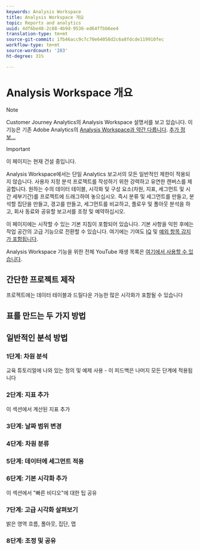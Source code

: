 ```yaml
---
keywords: Analysis Workspace
title: Analysis Workspace 개요
topic: Reports and analytics
uuid: 4df6be48-2c88-4b9d-9536-ed64ffbb6ee4
translation-type: tm+mt
source-git-commit: 1fb46acc9c7c70e64058d2c6a8fdcde119910fec
workflow-type: tm+mt
source-wordcount: '283'
ht-degree: 31%

---
```



# Analysis Workspace 개요

>[!NOTE]
>
>Customer Journey Analytics의 Analysis Workspace 설명서를 보고 있습니다. 이 기능은 기존 Adobe Analytics의 [Analysis Workspace과 약간 다릅니다](https://docs.adobe.com/content/help/ko-KR/analytics/analyze/analysis-workspace/home.html). [추가 정보...](/help/getting-started/cja-aa.md)

>[!IMPORTANT]
>
>이 페이지는 현재 건설 중입니다.

Analysis Workspace에서는 단일 Analytics 보고서의 모든 일반적인 제한이 적용되지 않습니다. 사용자 지정 분석 프로젝트를 작성하기 위한 강력하고 유연한 캔버스를 제공합니다. 원하는 수의 데이터 테이블, 시각화 및 구성 요소(차원, 지표, 세그먼트 및 시간 세부기간)를 프로젝트에 드래그하여 놓으십시오. 즉시 분류 및 세그먼트를 만들고, 분석할 집단을 만들고, 경고를 만들고, 세그먼트를 비교하고, 플로우 및 폴아웃 분석을 하고, 회사 동료와 공유할 보고서를 조정 및 예약하십시오.

이 페이지에는 시작할 수 있는 기본 지침이 포함되어 있습니다. 기본 사항을 익힌 후에는 작업 공간의 고급 기능으로 전환할 수 있습니다. 여기에는 기여도 [IQ](/help/analysis-workspace/attribution/overview.md) 및 [예외 항목 감지가 포함됩니다](/help/analysis-workspace/virtual-analyst/c-anomaly-detection/anomaly-detection.md).

Analysis Workspace 기능을 위한 전체 YouTube 재생 목록은 [여기에서 사용할 수 있습니다](https://www.youtube.com/channel/UC8I6bqCk7gO6YdoMz6W5fvw/playlists?view=50&amp;sort=dd&amp;shelf_id=7).

## 간단한 프로젝트 제작

프로젝트에는 데이터 테이블과 드릴다운 가능한 많은 시각화가 포함될 수 있습니다


## 표를 만드는 두 가지 방법

## 일반적인 분석 방법

### 1단계: 차원 분석

교육 튜토리얼에 나와 있는 정의 및 예제 사용 - 이 피드백은 나머지 모든 단계에 적용됩니다

### 2단계: 지표 추가

이 섹션에서 계산된 지표 추가

### 3단계: 날짜 범위 변경

### 4단계: 차원 분류

### 5단계: 데이터에 세그먼트 적용

### 6단계: 기본 시각화 추가

이 섹션에서 &quot;빠른 비디오&quot;에 대한 팁 공유

### 7단계: 고급 시각화 살펴보기

밝은 영역 흐름, 폴아웃, 집단, 맵

### 8단계: 조정 및 공유

